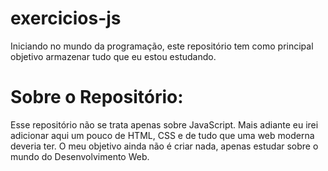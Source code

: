 # exercicios-js
Iniciando no mundo da programação, este repositório tem como principal objetivo armazenar tudo que eu estou estudando.

# Sobre o Repositório:
Esse repositório não se trata apenas sobre JavaScript. Mais adiante eu irei adicionar aqui um pouco de HTML, CSS e de tudo que uma web moderna deveria ter. O meu objetivo ainda não é criar nada, apenas estudar sobre o mundo do Desenvolvimento Web.
